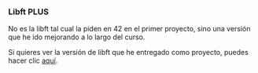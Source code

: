 ### Libft PLUS
No es la libft tal cual la piden en 42 en el primer proyecto, sino una versión que he ido mejorando a lo largo del curso.

Si quieres ver la versión de libft que he entregado como proyecto, puedes hacer clic [aquí](https://github.com/zafraedu/42/tree/master/42-cursus/libft).

